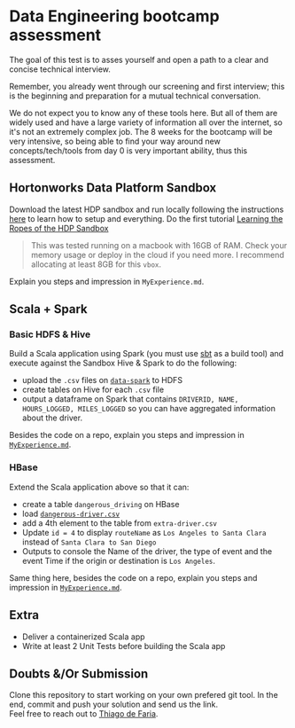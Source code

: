 # Data Engineering bootcamp assessment

The goal of this test is to asses yourself and open a path to a clear and concise technical interview.

Remember, you already went through our screening and first interview; this is the beginning and preparation for a mutual technical conversation.

We do not expect you to know any of these tools here. But all of them are widely used and have a large variety of information all over the internet, so it's not an extremely complex job. The 8 weeks for the bootcamp will be very intensive, so being able to find your way around new concepts/tech/tools from day 0 is very important ability, thus this assessment.

## Hortonworks Data Platform Sandbox

Download the latest HDP sandbox and run locally following the instructions [here](https://hortonworks.com/tutorial/learning-the-ropes-of-the-hortonworks-sandbox/) to learn how to setup and everything.
Do the first tutorial [Learning the Ropes of the HDP Sandbox](https://hortonworks.com/tutorial/learning-the-ropes-of-the-hortonworks-sandbox)

> This was tested running on a macbook with 16GB of RAM. Check your memory usage or deploy in the cloud if you need more. I recommend allocating at least 8GB for this `vbox`.

Explain you steps and impression in `MyExperience.md`.

## Scala + Spark

### Basic HDFS & Hive

Build a Scala application using Spark (you must use [sbt](https://www.scala-sbt.org/) as a build tool) and execute against the Sandbox Hive & Spark to do the following:
- upload the `.csv` files on <a href="data-spark/">`data-spark`</a> to HDFS
- create tables on Hive for each `.csv` file
- output a dataframe on Spark that contains `DRIVERID, NAME, HOURS_LOGGED, MILES_LOGGED` so you can have aggregated information about the driver.

Besides the code on a repo, explain you steps and impression in <a href="`MyExperience.md">`MyExperience.md`</a>.

### HBase

Extend the Scala application above so that it can: 
- create a table `dangerous_driving` on HBase
- load <a href="data-hbase/dangerous-driver.csv">`dangerous-driver.csv`</a>
- add a 4th element to the table from `extra-driver.csv`
- Update `id = 4` to display `routeName` as `Los Angeles to Santa Clara` instead of `Santa Clara to San Diego`
- Outputs to console the Name of the driver, the type of event and the event Time if the origin or destination is `Los Angeles`.

Same thing here, besides the code on a repo, explain you steps and impression in <a href="`MyExperience.md">`MyExperience.md`</a>.

## Extra

- Deliver a containerized Scala app
- Write at least 2 Unit Tests before building the Scala app

## Doubts &/Or Submission

Clone this repository to start working on your own prefered git tool. In the end, commit and push your solution and send us the link.
<br> Feel free to reach out to [Thiago de Faria](mailto:thiago.de.faria@linkit.nl).
